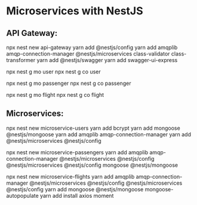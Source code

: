 # Microservices with NestJS

## API Gateway:

npx nest new api-gateway
yarn add @nestjs/config
yarn add amqplib amqp-connection-manager @nestjs/microservices class-validator class-transformer
yarn add @nestjs/swagger
yarn add swagger-ui-express

npx nest g mo user
npx nest g co user

npx nest g mo passenger
npx nest g co passenger

npx nest g mo flight
npx nest g co flight

## Microservices:

npx nest new microservice-users
yarn add bcrypt
yarn add mongoose @nestjs/mongoose
yarn add amqplib amqp-connection-manager
yarn add @nestjs/microservices @nestjs/config

npx nest new microservice-passengers
yarn add amqplib amqp-connection-manager @nestjs/microservices @nestjs/config @nestjs/microservices @nestjs/config mongoose @nestjs/mongoose

npx nest new microservice-flights
yarn add amqplib amqp-connection-manager @nestjs/microservices @nestjs/config @nestjs/microservices @nestjs/config
yarn add mongoose @nestjs/mongoose mongoose-autopopulate
yarn add install axios moment
